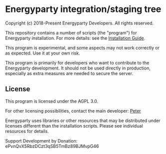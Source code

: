 # Energyparty integration/staging tree

Copyright (c) 2018-Present Energyparty Developers. All rights reserved.

This repository contains a number of scripts (the "program") for Energyparty installation.
For more details: see the [Installation Guide](https://github.com/energyparty/energyparty/blob/master/installation.md).

This program is experimental, and some aspects may not work correctly or as expected. Use it at your own risk.

This program is primarily for developers who want to contribute to the Energyparty development. It should not be used directly in production, especially as extra measures are needed to secure the server.

License
-------
This program is licensed under the AGPL 3.0.

For other licensing possibilities, contact the main developer: [Peter](https://github.com/coin1hub)

Energyparty uses libraries or other resources that may be distributed under licenses different than
the installation scripts. Please see individual resources for details.


Support Development by Donation: ePvnQvX5RbzDCzt3qSB5TmBz89BJMvpG46
